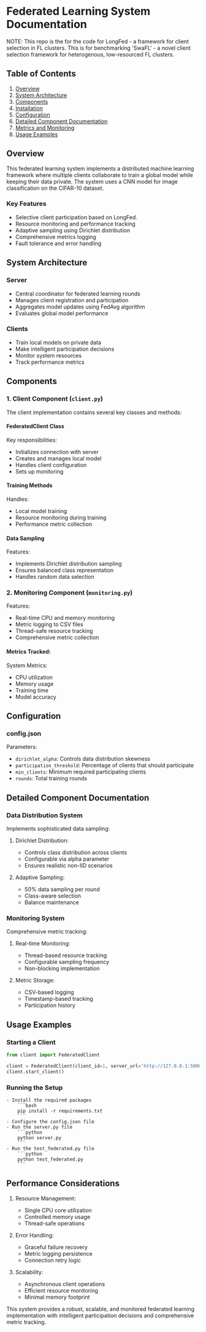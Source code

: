 # Federated Learning System Documentation

NOTE: This repo is the for the code for LongFed - a framework for client selection in FL clusters. This is for benchmarking 'SwaFL' - a novel client selection framework for heterogenous, low-resourced FL clusters.

## Table of Contents
1. [Overview](#overview)
2. [System Architecture](#system-architecture)
3. [Components](#components)
4. [Installation](#installation)
5. [Configuration](#configuration)
6. [Detailed Component Documentation](#detailed-component-documentation)
7. [Metrics and Monitoring](#metrics-and-monitoring)
8. [Usage Examples](#usage-examples)

## Overview
This federated learning system implements a distributed machine learning framework where multiple clients collaborate to train a global model while keeping their data private. The system uses a CNN model for image classification on the CIFAR-10 dataset.

### Key Features
- Selective client participation based on LongFed.
- Resource monitoring and performance tracking
- Adaptive sampling using Dirichlet distribution
- Comprehensive metrics logging
- Fault tolerance and error handling

## System Architecture

### Server
- Central coordinator for federated learning rounds
- Manages client registration and participation
- Aggregates model updates using FedAvg algorithm
- Evaluates global model performance

### Clients
- Train local models on private data
- Make intelligent participation decisions
- Monitor system resources
- Track performance metrics

## Components

### 1. Client Component (`client.py`)
The client implementation contains several key classes and methods:

#### FederatedClient Class
Key responsibilities:
- Initializes connection with server
- Creates and manages local model
- Handles client configuration
- Sets up monitoring

#### Training Methods
Handles:
- Local model training
- Resource monitoring during training
- Performance metric collection

#### Data Sampling
Features:
- Implements Dirichlet distribution sampling
- Ensures balanced class representation
- Handles random data selection

### 2. Monitoring Component (`monitoring.py`)
Features:
- Real-time CPU and memory monitoring
- Metric logging to CSV files
- Thread-safe resource tracking
- Comprehensive metric collection

#### Metrics Tracked:
System Metrics:
   - CPU utilization
   - Memory usage
   - Training time
   - Model accuracy

## Configuration

### config.json

Parameters:
- `dirichlet_alpha`: Controls data distribution skewness
- `participation_threshold`: Percentage of clients that should participate
- `min_clients`: Minimum required participating clients
- `rounds`: Total training rounds

## Detailed Component Documentation

### Data Distribution System
Implements sophisticated data sampling:

1. Dirichlet Distribution:
   - Controls class distribution across clients
   - Configurable via alpha parameter
   - Ensures realistic non-IID scenarios

2. Adaptive Sampling:
   - 50% data sampling per round
   - Class-aware selection
   - Balance maintenance

### Monitoring System
Comprehensive metric tracking:

1. Real-time Monitoring:
   - Thread-based resource tracking
   - Configurable sampling frequency
   - Non-blocking implementation

2. Metric Storage:
   - CSV-based logging
   - Timestamp-based tracking
   - Participation history

## Usage Examples

### Starting a Client

```python
from client import FederatedClient

client = FederatedClient(client_id=1, server_url='http://127.0.0.1:5000')
client.start_client()
```

### Running the Setup
    - Install the required packages
        ```bash
        pip install -r requirements.txt
        ```
    - Configure the config.json file
    - Run the server.py file 
        ```python
        python server.py
        ```
    - Run the test_federated.py file
        ```python
        python test_federated.py
        ```

## Performance Considerations

1. Resource Management:
   - Single CPU core utilization
   - Controlled memory usage
   - Thread-safe operations

2. Error Handling:
   - Graceful failure recovery
   - Metric logging persistence
   - Connection retry logic

3. Scalability:
   - Asynchronous client operations
   - Efficient resource monitoring
   - Minimal memory footprint

This system provides a robust, scalable, and monitored federated learning implementation with intelligent participation decisions and comprehensive metric tracking.
